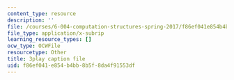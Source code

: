 ```yaml
---
content_type: resource
description: ''
file: /courses/6-004-computation-structures-spring-2017/f86ef041e854b4bb8b5f8da4f91553df_OaT9zGXjAmQ.srt
file_type: application/x-subrip
learning_resource_types: []
ocw_type: OCWFile
resourcetype: Other
title: 3play caption file
uid: f86ef041-e854-b4bb-8b5f-8da4f91553df
---
```

